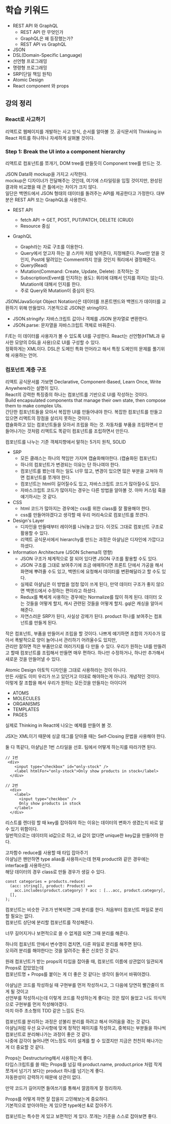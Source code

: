 # 학습 키워드

- REST API 와 GraphQL
  - REST API 란 무엇인가
  - GraphQL은 왜 등장했는가?
  - REST API vs GraphQL
- JSON
- DSL(Domain-Specific Language)
- 선언형 프로그래밍
- 명령형 프로그래밍
- SRP(단일 책임 원칙)
- Atomic Design
- React component 와 props

## 강의 정리

### React로 사고하기

리액트로 웹페이지를 개발하는 사고 방식, 순서를 알아볼 것.
공식문서의 Thinking in React 파트를 하나하나 자세하게 살펴볼 것이다.

### Step 1: Break the UI into a component hierarchy

리액트로 컴포넌트를 쪼개기, DOM tree를 만들듯이 Component tree를 만드는 것.

JSON Data와 mockup을 가지고 시작한다.  
mockup은 디자이너가 전달해주는 것인데, 여기에 스타일링을 입힐 것이지만, 완성된 결과와 비교했을 때 큰 틀에서는 차이가 크지 않다.  
일단은 백엔드에서 JSON 형태의 데이터를 돌려주는 API를 제공한다고 가정한다.
대부분은 REST API 또는 GraphQL을 사용한다.

- REST API

  - fetch API -> GET, POST, PUT/PATCH, DELETE (CRUD)
  - Resource 중심

- GraphQL
  - Graph라는 자료 구조를 이용한다.
  - Query에서 얻고자 하는 걸 스키마 처럼 넣어준다, 지정해준다. Post만 얻을 것인지, Post에 딸려있는 Comment까지 얻을 것인지 쿼리에서 결정해준다.
  - Query(Read)
  - Mutation(Command: Create, Update, Delete): 조작하는 것
  - Subscription(Event를 인지하는 용도): 쿼리에 대해서 인지를 하지는 않는다. Mutation에 대해서 인지를 한다.
  - 주로 Query와 Mutation이 중심이 된다.

JSON(JavaScript Object Notation)은 데이터를 프론트엔드와 백엔드가 데이터를 교환하기 위해 만들었다.
기본적으로 JSON은 string이다.

- JSON.stringify: 자바스크립트 값이나 객체를 JSON 문자열로 변환한다.
- JSON.parse: 문자열을 자바스크립트 객체로 바꿔준다.

F/E는 이 데이터를 사용자가 볼 수 있도록 UI를 구성한다. React는 선언형(HTML과 유사한 모양의 DSL을 사용)으로 UI를 구성할 수 있다.  
정확하게는 XML이다.
DSL은 도메인 특화 언어라고 해서 특정 도메인의 문제를 풀기위해 사용하는 언어.

### 컴포넌트 계층 구조

리액트 공식문서를 가보면 Declarative, Component-Based, Learn Once, Write Anywhere라는 설명이 있다.  
React의 강력한 특징중의 하나는 컴포넌트를 기반으로 UI를 작성하는 것이다.  
Build encapsulated components that manage their own state, then compose them to make complex UIs.  
간단한 컴포넌트들을 모아서 복잡한 UI를 만들어내야 한다. 복잡한 컴포넌트를 만들고 있으면 리액트의 장점을 살리지 못하는 것이다.  
캡슐화하고 있는 컴포넌트들을 모아서 조립을 하는 것. 자동차를 부품을 조립하면서 만들어나가는 것처럼 리액트도 똑같이 컴포넌트를 조립하면서 만든다.

컴포넌트를 나누는 기준
객체지향에서 말하는 5가지 원칙, SOLID

- SRP
  - 모든 클래스는 하나의 책임만 가지며 캡슐화해야한다. (캡슐화된 컴포넌트)
  - 하나의 컴포넌트가 변경되는 이유는 단 하나여야 한다.
  - 컴포넌트를 봤는데 하는 일도 너무 많고, 변경이 있으면 많은 부분을 고쳐야 하면 컴포넌트를 쪼개야 한다.
  - 컴포넌트는 html이 길어질수도 있고, 자바스크립트 코드가 많아질수도 있다.
  - 자바스크립트 코드가 많아지는 경우는 다른 방법을 알아볼 것. 아마 커스텀 훅을 얘기하시는 것 같다.
- CSS
  - html 코드가 많아지는 경우에는 css를 위한 class를 잘 활용해야 한다.
  - css를 만들어야겠다고 생각할 때 우리 머리속으로 컴포넌트를 쪼갠다.
- Design's Layer
  - 디자인을 만들때부터 레이어를 나눠놓고 있다. 이것도 그대로 컴포넌트 구조로 활용할 수 있다.
  - 리액트 공식문서에서 hierarchy를 만드는 과정은 아샬님은 디자인에 가깝다고 하셨다.
- Information Architecture (JSON Schema의 영향)
  - JSON 구조가 체계적으로 잘 되어 있다면 JSON 구조를 활용할 수도 있다.
  - JSON 구조를 그대로 보여주기에 조금 애매하다면 프론트 단에서 가공을 해서 화면에 뿌려줄 수도 있고, 백엔드에 요청해서 데이터를 변환해달라고 할 수도 있다.
  - 실제로 아샬님은 이 방법을 엄청 많이 쓰게 된다, 만약 데이터 구조가 좋지 않으면 백엔드에서 수정하는 편이라고 하셨다.
  - Redux를 빡세게 사용하는 경우에는 Normalize를 많이 하게 된다. 데이터 오는 것들을 어떻게 할지, 캐시 관련된 것들을 어떻게 할지. gql은 캐싱을 알아서 해준다.
  - 자연스러운 SRP가 된다, 사실상 강제가 된다. product 하나를 보여주는 컴포넌트를 만들게 된다.

작은 컴포넌트, 부품을 만들어서 조립을 할 것이다. 나쁘게 얘기하면 조합의 가지수가 많아서 폭발적으로 양이 늘어나서 관리하기 어려울수도 있지만,  
관리만 잘하면 적은 부품만으로 여러가지를 다 만들 수 있다. 우리가 원하는 UI를 만들려고 할때 컴포넌트를 조립해서 만들면 매우 편하다. 하나만 수정하거나, 하나만 추가해서  
새로운 것을 만들어낼 수 있다.

Atomic Design
아토믹 디자인을 그대로 사용하라는 것이 아니다.  
만든 사람도 이미 우리가 쓰고 있던거고 이대로 해야하는게 아니다. 개념적인 것이다.  
이렇게 잘 조합을 해서 우리가 원하는 모든것을 만들자는 아이디어

- ATOMS
- MOLECULES
- ORGANISMS
- TEMPLATES
- PAGES

실제로 Thinking in React에 나오는 예제를 만들어 볼 것.

JSX는 XML이기 때문에 싱글 태그를 닫아줄 때는 Self-Closing 문법을 사용해야 한다.

둘 다 똑같다, 아샬님은 1번 스타일을 선호. 팀에서 어떻게 하는지를 따라가면 된다.

```tsx
// 1번
 <div>
    <input type="checkbox" id="only-stock" />
    <label htmlFor="only-stock">Only show products in stock</label>
  </div>

// 2번
  <div>
    <label>
      <input type="checkbox" />
      Only show products in stock
    </label>
  </div>
```

리스트를 렌더링 할 때 key를 잡아줘야 하는 이유는 데이터의 변화가 생겼는지 바로 알 수 있기 위함이다.  
일반적으로는 데이터의 id값으로 하고, id 값이 없다면 unique한 key값을 만들어야 한다.

고차함수 reduce를 사용할 때 타입 잡아주기  
아샬님은 왠만하면 type alias를 사용하시는데 현재 product와 같은 경우에는 interface를 사용하신다.  
해당 데이터의 경우 class로 만들 경우가 생길 수 있다.

```tsx
const categories = products.reduce(
  (acc: string[], product: Product) =>
    acc.includes(product.category) ? acc : [...acc, product.category],
  [],
);
```

컴포넌트는 비슷한 구조가 반복되면 그때 분리를 한다. 처음부터 컴포넌트 파일로 분리할 필요는 없다.  
컴포넌트 상단에 분리할 컴포넌트를 작성해준다.

너무 길어지거나 보편적으로 쓸 수 없게끔 되면 그때 분리를 해준다.

하나의 컴포넌트 안에서 변수명이 겹치면, 다른 파일로 분리를 해주면 된다.  
오히려 분리를 해야한다는 것을 알려주는 좋은 신호인 것 같다.

원래 컴포넌트가 받는 props의 타입을 잡아줄 때, 컴포넌트 이름에 상관없이 일관되게 Props로 잡았었는데  
컴포넌트명 + Props를 붙이는 게 더 좋은 것 같다는 생각이 들어서 바꿔야겠다.

아샬님은 코드를 작성하실 때 구현부를 먼저 작성하시고, 그 다음에 당연히 빨간줄이 뜨게 될 것이고  
선언부를 작성하시는데 이렇게 코드를 작성하는게 좋다는 것은 많이 들었고 나도 의식적으로 구현부를 먼저 작성해야겠다.  
마치 아주 초소형의 TDD 같은 느낌도 든다.

컴포넌트를 분리하는 과정은 섣불리 분리를 하려고 해서 어려움을 겪는 것 같다.  
아샬님처럼 우선 요구사항에 맞게 정적인 페이지를 작성하고, 중복되는 부분들을 하나씩 컴포넌트로 분리해나가는 과정이 좋은 것 같다.  
나중에 감각이 늘어나면 어느정도 미리 설계를 할 수 있겠지만 지금은 천천히 해나가는 게 더 중요할 것 같다.

Props는 Destructuring해서 사용하는게 좋다.  
타입스크립트를 쓸 때는 Props를 넘길 때 product.name, product.price 처럼 작게 쪼개서 넘기기 보다는 product 하나를 넘기는게 좋다.  
자동완성이 강력하기 때문에 상관이 없다.

만약 코드가 길어지면 들여쓰기를 통해서 깔끔하게 잘 정리하자.

Props를 어떻게 하면 잘 잡을지 고민해보는게 중요하다.  
기본적으로 받아야하는 게 있으면 type에선 &로 잡아주기.

컴포넌트는 특수한 게 있고 보편적인 게 있다. 쪼개는 기준을 스스로 잡아보면 좋다.
